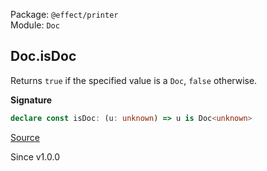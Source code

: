 Package: `@effect/printer`<br />
Module: `Doc`<br />

## Doc.isDoc

Returns `true` if the specified value is a `Doc`, `false` otherwise.

**Signature**

```ts
declare const isDoc: (u: unknown) => u is Doc<unknown>
```

[Source](https://github.com/Effect-TS/effect/tree/main/packages/printer/src/Doc.ts#L318)

Since v1.0.0